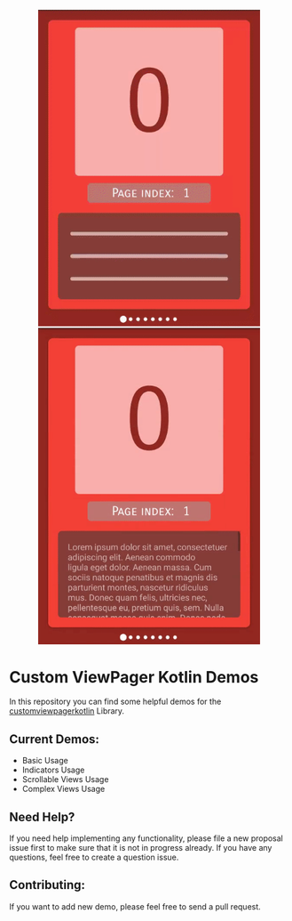 <p float="left" align="middle">
        <img src="https://raw.githubusercontent.com/EndikaAguilera/MyReposAssets/master/infinite_view_pager/indicators.gif" width="400" />
        <img src="https://raw.githubusercontent.com/EndikaAguilera/MyReposAssets/master/infinite_view_pager/scroll.gif" width="400" />
</p>

# Custom ViewPager Kotlin Demos
In this repository you can find some helpful demos for the [customviewpagerkotlin][kv] Library.

## Current Demos:
- Basic Usage
- Indicators Usage
- Scrollable Views Usage
- Complex Views Usage

## Need Help?
If you need help implementing any functionality, please file a new proposal issue first to make sure that it is not in progress already.
If you have any questions, feel free to create a question issue.

## Contributing:
If you want to add new demo, please feel free to send a pull request.

[kv]: https://github.com/thisobeystudio/customviewpagerkotlin
